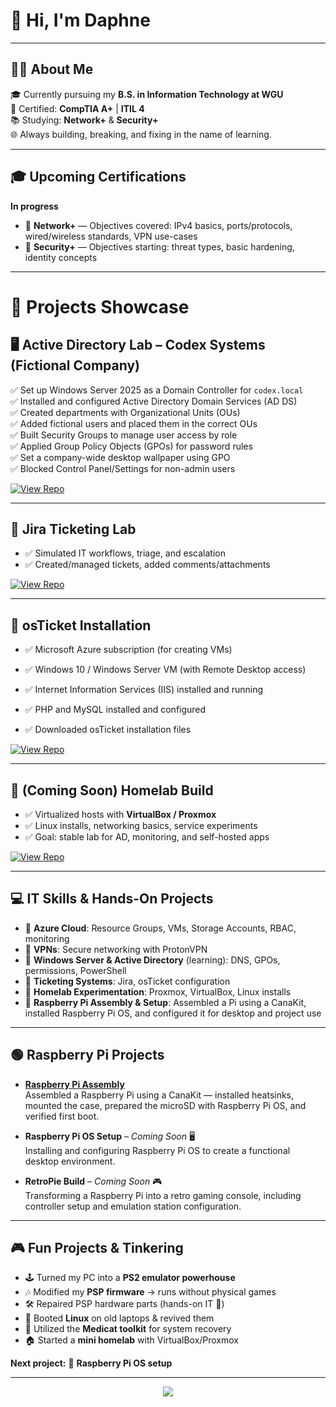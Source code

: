 # 👋 Hi, I'm Daphne  
---

## 👩‍💻 About Me  
🎓 Currently pursuing my **B.S. in Information Technology at WGU**  
🔧 Certified: **CompTIA A+** | **ITIL 4**  
📚 Studying: **Network+** & **Security+**  
🌐 Always building, breaking, and fixing in the name of learning.  

---
## 🎓 Upcoming Certifications
**In progress**  
- 📘 **Network+** — Objectives covered: IPv4 basics, ports/protocols, wired/wireless standards, VPN use-cases  
- 🔐 **Security+** — Objectives starting: threat types, basic hardening, identity concepts
---
# 🚀 Projects Showcase  
## 🖥️ Active Directory Lab – Codex Systems (Fictional Company)
 
✅ Set up Windows Server 2025 as a Domain Controller for `codex.local`  
✅ Installed and configured Active Directory Domain Services (AD DS)  
✅ Created departments with Organizational Units (OUs)  
✅ Added fictional users and placed them in the correct OUs  
✅ Built Security Groups to manage user access by role  
✅ Applied Group Policy Objects (GPOs) for password rules  
✅ Set a company-wide desktop wallpaper using GPO  
✅ Blocked Control Panel/Settings for non-admin users  
    
[![View Repo](https://img.shields.io/badge/GitHub-Azure/AD%20Lab-blue?style=for-the-badge&logo=github)](https://github.com/daphne-systems/ActiveDirectory-GPO)  

---
## 📌 Jira Ticketing Lab  
- ✅ Simulated IT workflows, triage, and escalation  
- ✅ Created/managed tickets, added comments/attachments
    
[![View Repo](https://img.shields.io/badge/GitHub-Jira%20Project-blue?style=for-the-badge&logo=github)](https://github.com/daphne-systems/jira-ticketing-lab)  

---

## 📌 osTicket Installation  
- ✅ Microsoft Azure subscription (for creating VMs)

- ✅ Windows 10 / Windows Server VM (with Remote Desktop access)

- ✅ Internet Information Services (IIS) installed and running

- ✅ PHP and MySQL installed and configured

- ✅ Downloaded osTicket installation files
  
[![View Repo](https://img.shields.io/badge/GitHub-osTicket%20Project-blue?style=for-the-badge&logo=github)](https://github.com/daphne-systems/osTicket---Prerequisites-and-Installation)  

---


## 📌 (Coming Soon) Homelab Build  
- ✅ Virtualized hosts with **VirtualBox / Proxmox**  
- ✅ Linux installs, networking basics, service experiments  
- ✅ Goal: stable lab for AD, monitoring, and self-hosted apps
    
[![View Repo](https://img.shields.io/badge/GitHub-Homelab%20Project-blue?style=for-the-badge&logo=github)](https://github.com/daphne-systems/Future-Homelab)  


---
## 💻 IT Skills & Hands-On Projects
- 🔹 **Azure Cloud**: Resource Groups, VMs, Storage Accounts, RBAC, monitoring  
- 🔹 **VPNs**: Secure networking with ProtonVPN  
- 🔹 **Windows Server & Active Directory** (learning): DNS, GPOs, permissions, PowerShell  
- 🔹 **Ticketing Systems**: Jira, osTicket configuration  
- 🔹 **Homelab Experimentation**: Proxmox, VirtualBox, Linux installs
- 🔹 **Raspberry Pi Assembly & Setup**: Assembled a Pi using a CanaKit, installed Raspberry Pi OS, and configured it for desktop and project use
  

---

## 🟢 Raspberry Pi Projects  

- **[Raspberry Pi Assembly](https://github.com/daphne-systems/Raspberry-Pi-Assembly-Guide)**  
  Assembled a Raspberry Pi using a CanaKit — installed heatsinks, mounted the case, prepared the microSD with Raspberry Pi OS, and verified first boot.  

- **Raspberry Pi OS Setup** – *Coming Soon* 🖥️  
  Installing and configuring Raspberry Pi OS to create a functional desktop environment.  

- **RetroPie Build** – *Coming Soon* 🎮  
  Transforming a Raspberry Pi into a retro gaming console, including controller setup and emulation station configuration.  


---

## 🎮 Fun Projects & Tinkering  
- 🕹️ Turned my PC into a **PS2 emulator powerhouse**  
- 🎶 Modified my **PSP firmware** → runs without physical games  
- 🛠️ Repaired PSP hardware parts (hands-on IT 💪)  
- 🐧 Booted **Linux** on old laptops & revived them  
- 🏥 Utilized the **Medicat toolkit** for system recovery  
- 🏠 Started a **mini homelab** with VirtualBox/Proxmox  

**Next project:** 🥧 **Raspberry Pi OS setup**  

---

<p align="center">
  <img src="https://capsule-render.vercel.app/api?type=waving&color=0:0f0c29,100:302b63&height=150&section=footer"/>
</p>

